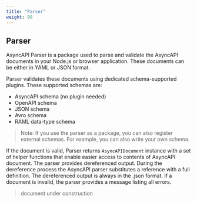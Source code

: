 ```yaml
---
title: "Parser"
weight: 90
---
```


## Parser

AsyncAPI Parser is a package used to parse and validate the AsyncAPI documents in your Node.js or browser application. These documents can be either in YAML or JSON format.

Parser validates these documents using dedicated schema-supported plugins. These supported schemas are:

- AsyncAPI schema (no plugin needed)
- OpenAPI schema
- JSON schema
- Avro schema
- RAML data-type schema

> Note: If you use the parser as a package, you can also register external schemas. For example, you can also write your own schema.

If the document is valid, Parser returns `AsyncAPIDocument` instance with a set of helper functions that enable easier access to contents of AsyncAPI document. The parser provides dereferenced output. During the dereference process the AsyncAPI parser substitutes a reference with a full definition. The dereferenced output is always in the .json format. If a document is invalid, the parser provides a message listing all errors. 

> document under construction


